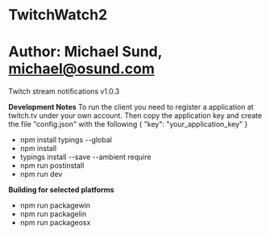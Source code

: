 # TwitchWatch2
# Author: Michael Sund, michael@osund.com
Twitch stream notifications
v1.0.3

**Development Notes**
To run the client you need to register a application at twitch.tv under your own account.
Then copy the application key and create the file "config.json" with the following
{
  "key": "your_application_key"
}

- npm install typings --global
- npm install
- typings install --save --ambient require
- npm run postinstall
- npm run dev

**Building for selected platforms**
- npm run packagewin
- npm run packagelin
- npm run packageosx
